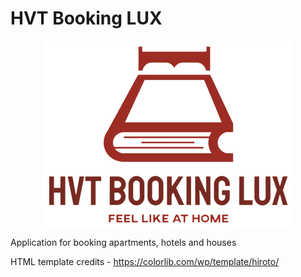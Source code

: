 # HVT Booking LUX
<p align="center">
<img align="center" width="400" src="https://github.com/hristijanpeshov/hvt-booking-lux/blob/logo/hvt%20booking%20logo2.png">
</p>

Application for booking apartments, hotels and houses


HTML template credits - https://colorlib.com/wp/template/hiroto/

